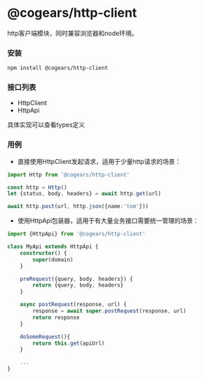# @cogears/http-client
http客户端模块，同时兼容浏览器和node环境。

### 安装
```bash
npm install @cogears/http-client
```


### 接口列表
- HttpClient
- HttpApi
  
具体实现可以查看types定义


### 用例

- 直接使用HttpClient发起请求，适用于少量http请求的场景：
```typescript
import Http from '@cogears/http-client'

const http = Http()
let {status, body, headers} = await http.get(url)

await http.post(url, http.json({name:'tom'}))

```


- 使用HttpApi包装器，适用于有大量业务接口需要统一管理的场景：
```typescript
import {HttpApi} from '@cogears/http-client'

class MyApi extends HttpApi {
    constructor() {
        super(domain)
    }

    preRequest({query, body, headers}) {
        return {query, body, headers}
    }

    async postRequest(response, url) {
        response = await super.postRequest(response, url)
        return response
    }

    doSomeRequest(){
        return this.get(apiUrl)
    }

    ...
}
```
